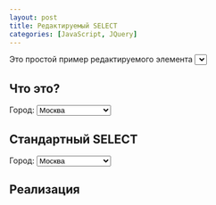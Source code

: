 ```yaml
---
layout: post
title: Редактируемый SELECT
categories: [JavaScript, JQuery]
---
```


Это простой пример редактируемого элемента <SELECT>, для реализации которого используется JavaScript-библиотека [JQuery](https://ru.wikipedia.org/wiki/JQuery).

## Что это?

<section id="Cities">
    <label id="LabelSelect">Город:</label>
    <select id="OriginalSelect" class="form-control">
        <option value="1">Москва</option>
        <option value="2">Санкт-Петербург</option>
        <option value="3">Новосибирск</option>
        <option value="4">Екатеринбург</option>
        <option value="5">Нижний Новгород</option>
        <option value="6">Казань</option>
        <option value="7">Челябинск</option>
        <option value="8">Омск</option>
        <option value="9">Самара</option>
        <option value="11">Ростов-на-Дону</option>
        <option value="12">Уфа</option>
        <option value="13">Красноярск</option>
        <option value="14">Пермь</option>
        <option value="15">Воронеж</option>
        <option value="16">Волгоград</option>
        <option value="17">Саратов</option>
        <option value="18">Краснодар</option>
        <option value="19">Тольятти</option>
        <option value="20">Тюмень</option>
    </select>
</section>

## Стандартный SELECT

<section id="CitiesStandart">
    <label id="LabelSelectStandart">Город:</label>
    <select id="OriginalSelectStandart" class="form-control">
        <option value="1">Москва</option>
        <option value="2">Санкт-Петербург</option>
        <option value="3">Новосибирск</option>
        <option value="4">Екатеринбург</option>
        <option value="5">Нижний Новгород</option>
        <option value="6">Казань</option>
        <option value="7">Челябинск</option>
        <option value="8">Омск</option>
        <option value="9">Самара</option>
        <option value="11">Ростов-на-Дону</option>
        <option value="12">Уфа</option>
        <option value="13">Красноярск</option>
        <option value="14">Пермь</option>
        <option value="15">Воронеж</option>
        <option value="16">Волгоград</option>
        <option value="17">Саратов</option>
        <option value="18">Краснодар</option>
        <option value="19">Тольятти</option>
        <option value="20">Тюмень</option>
    </select>
</section>

## Реализация

<script>
        $(function () {
            $("#OriginalSelect").editableSelect();
        });
</script>